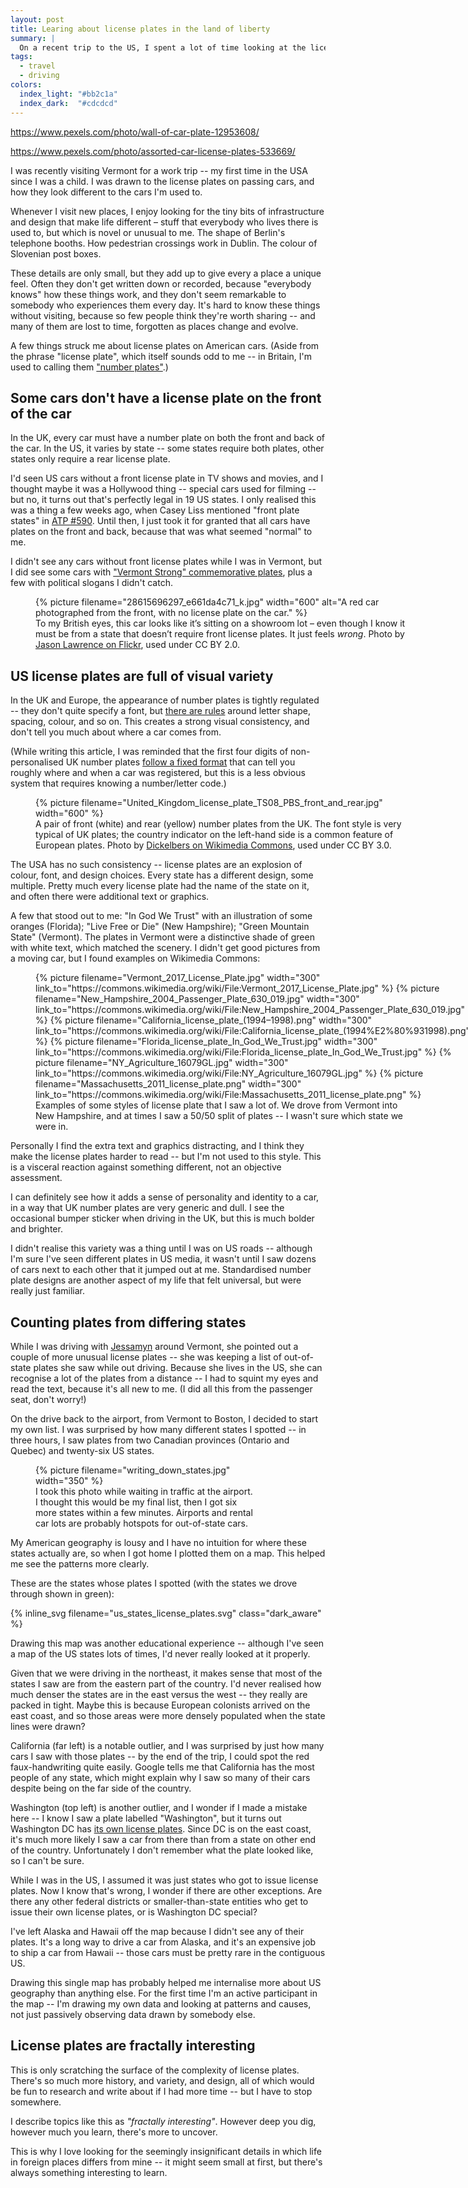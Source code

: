 ```yaml
---
layout: post
title: Learing about license plates in the land of liberty
summary: |
  On a recent trip to the US, I spent a lot of time looking at the license plate of other cars as they drove by.
tags:
  - travel
  - driving
colors:
  index_light: "#bb2c1a"
  index_dark:  "#cdcdcd"
---
```

https://www.pexels.com/photo/wall-of-car-plate-12953608/

https://www.pexels.com/photo/assorted-car-license-plates-533669/

I was recently visiting Vermont for a work trip -- my first time in the USA since I was a child.
I was drawn to the license plates on passing cars, and how they look different to the cars I'm used to.

Whenever I visit new places, I enjoy looking for the tiny bits of infrastructure and design that make life different – stuff that everybody who lives there is used to, but which is novel or unusual to me.
The shape of Berlin's telephone booths.
How pedestrian crossings work in Dublin.
The colour of Slovenian post boxes.

These details are only small, but they add up to give every a place a unique feel.
Often they don't get written down or recorded, because "everybody knows" how these things work, and they don't seem remarkable to somebody who experiences them every day.
It's hard to know these things without visiting, because so few people think they're worth sharing -- and many of them are lost to time, forgotten as places change and evolve.

A few things struck me about license plates on American cars.
(Aside from the phrase "license plate", which itself sounds odd to me -- in Britain, I'm used to calling them ["number plates"](https://en.wikipedia.org/wiki/Vehicle_registration_plates_of_the_United_Kingdom).)

## Some cars don't have a license plate on the front of the car

In the UK, every car must have a number plate on both the front and back of the car.
In the US, it varies by state -- some states require both plates, other states only require a rear license plate.

I'd seen US cars without a front license plate in TV shows and movies, and I thought maybe it was a Hollywood thing -- special cars used for filming -- but no, it turns out that's perfectly legal in 19 US states.
I only realised this was a thing a few weeks ago, when Casey Liss mentioned "front plate states" in [ATP #590](https://atp.fm/590).
Until then, I just took it for granted that all cars have plates on the front and back, because that was what seemed "normal" to me.

I didn't see any cars without front license plates while I was in Vermont, but I did see some cars with ["Vermont Strong" commemorative plates](https://dmv.vermont.gov/vermontstrong23), plus a few with political slogans I didn't catch.

<figure style="width: 37.5rem">
  {%
    picture
    filename="28615696297_e661da4c71_k.jpg"
    width="600"
    alt="A red car photographed from the front, with no license plate on the car."
  %}
  <figcaption>
    To my British eyes, this car looks like it’s sitting on a showroom lot – even though I know it must be from a state that doesn’t require front license plates.
    It just feels <em>wrong</em>.
    Photo by <a href="https://www.flickr.com/photos/27665395@N05/28615696297/">Jason Lawrence on Flickr</a>, used under CC BY 2.0.
  </figcaption>
</figure>

## US license plates are full of visual variety

In the UK and Europe, the appearance of number plates is tightly regulated -- they don't quite specify a font, but [there are rules](https://www.gov.uk/displaying-number-plates/rules-number-plates) around letter shape, spacing, colour, and so on.
This creates a strong visual consistency, and don't tell you much about where a car comes from.

(While writing this article, I was reminded that the first four digits of non-personalised UK number plates [follow a fixed format](https://assets.publishing.service.gov.uk/government/uploads/system/uploads/attachment_data/file/359317/INF104_160914.pdf) that can tell you roughly where and when a car was registered, but this is a less obvious system that requires knowing a number/letter code.)

<figure style="width: 37.5rem">
  {%
    picture
    filename="United_Kingdom_license_plate_TS08_PBS_front_and_rear.jpg"
    width="600"
  %}
  <figcaption>
    A pair of front (white) and rear (yellow) number plates from the UK.
    The font style is very typical of UK plates; the country indicator on the left-hand side is a common feature of European plates.
    Photo by <a href="https://commons.wikimedia.org/wiki/File:United_Kingdom_license_plate_TS08_PBS_front_and_rear.jpg">Dickelbers on Wikimedia Commons</a>, used under CC BY 3.0.
  </figcaption>
</figure>

The USA has no such consistency -- license plates are an explosion of colour, font, and design choices.
Every state has a different design, some multiple.
Pretty much every license plate had the name of the state on it, and often there were additional text or graphics.

A few that stood out to me: "In God We Trust" with an illustration of some oranges (Florida); "Live Free or Die" (New Hampshire); "Green Mountain State" (Vermont).
The plates in Vermont were a distinctive shade of green with white text, which matched the scenery.
I didn't get good pictures from a moving car, but I found examples on Wikimedia Commons:

<style>
  .grid_2up {
    display: grid;
    grid-template-columns: repeat(2, 1fr);
    grid-gap: 10px;
  }
</style>

<figure style="width: 37.5rem">
  <div class="grid_2up">
    {%
      picture
      filename="Vermont_2017_License_Plate.jpg"
      width="300"
      link_to="https://commons.wikimedia.org/wiki/File:Vermont_2017_License_Plate.jpg"
    %}
    {%
      picture
      filename="New_Hampshire_2004_Passenger_Plate_630_019.jpg"
      width="300"
      link_to="https://commons.wikimedia.org/wiki/File:New_Hampshire_2004_Passenger_Plate_630_019.jpg"
    %}
    {%
      picture
      filename="California_license_plate_(1994–1998).png"
      width="300"
      link_to="https://commons.wikimedia.org/wiki/File:California_license_plate_(1994%E2%80%931998).png"
    %}
    {%
      picture
      filename="Florida_license_plate_In_God_We_Trust.jpg"
      width="300"
      link_to="https://commons.wikimedia.org/wiki/File:Florida_license_plate_In_God_We_Trust.jpg"
    %}
    {%
      picture
      filename="NY_Agriculture_16079GL.jpg"
      width="300"
      link_to="https://commons.wikimedia.org/wiki/File:NY_Agriculture_16079GL.jpg"
    %}
    {%
      picture
      filename="Massachusetts_2011_license_plate.png"
      width="300"
      link_to="https://commons.wikimedia.org/wiki/File:Massachusetts_2011_license_plate.png"
    %}
  </div>
  <figcaption>
    Examples of some styles of license plate that I saw a lot of.
    We drove from Vermont into New Hampshire, and at times I saw a 50/50 split of plates -- I wasn't sure which state we were in.
  </figcaption>
</figure>

Personally I find the extra text and graphics distracting, and I think they make the license plates harder to read -- but I'm not used to this style.
This is a visceral reaction against something different, not an objective assessment.

I can definitely see how it adds a sense of personality and identity to a car, in a way that UK number plates are very generic and dull.
I see the occasional bumper sticker when driving in the UK, but this is much bolder and brighter.

I didn't realise this variety was a thing until I was on US roads -- although I'm sure I've seen different plates in US media, it wasn't until I saw dozens of cars next to each other that it jumped out at me.
Standardised number plate designs are another aspect of my life that felt universal, but were really just familiar.

## Counting plates from differing states

While I was driving with [Jessamyn](https://jessamyn.info) around Vermont, she pointed out a couple of more unusual license plates -- she was keeping a list of out-of-state plates she saw while out driving.
Because she lives in the US, she can recognise a lot of the plates from a distance -- I had to squint my eyes and read the text, because it's all new to me. 
(I did all this from the passenger seat, don't worry!)

On the drive back to the airport, from Vermont to Boston, I decided to start my own list.
I was surprised by how many different states I spotted -- in three hours, I saw plates from two Canadian provinces (Ontario and Quebec) and twenty-six US states.

<figure style="width: 21.875rem">
  {%
    picture
    filename="writing_down_states.jpg"
    width="350"
  %}
  <figcaption>
    I took this photo while waiting in traffic at the airport.
    I thought this would be my final list, then I got six more states within a few minutes.
    Airports and rental car lots are probably hotspots for out-of-state cars.
  </figcaption>
</figure>

My American geography is lousy and I have no intuition for where these states actually are, so when I got home I plotted them on a map.
This helped me see the patterns more clearly.

These are the states whose plates I spotted (with the states we drove through shown in green):

<style>
  svg {
    max-width: 37.5rem;
  }
</style>

{%
  inline_svg
  filename="us_states_license_plates.svg"
  class="dark_aware"
%}

Drawing this map was another educational experience -- although I've seen a map of the US states lots of times, I'd never really looked at it properly.

Given that we were driving in the northeast, it makes sense that most of the states I saw are from the eastern part of the country.
I'd never realised how much denser the states are in the east versus the west -- they really are packed in tight.
Maybe this is because European colonists arrived on the east coast, and so those areas were more densely populated when the state lines were drawn?

California (far left) is a notable outlier, and I was surprised by just how many cars I saw with those plates -- by the end of the trip, I could spot the red faux-handwriting quite easily.
Google tells me that California has the most people of any state, which might explain why I saw so many of their cars despite being on the far side of the country.

Washington (top left) is another outlier, and I wonder if I made a mistake here -- I know I saw a plate labelled "Washington", but it turns out Washington DC has [its own license plates](https://en.wikipedia.org/wiki/Vehicle_registration_plates_of_Washington,_D.C.).
Since DC is on the east coast, it's much more likely I saw a car from there than from a state on other end of the country.
Unfortunately I don't remember what the plate looked like, so I can't be sure.

While I was in the US, I assumed it was just states who got to issue license plates.
Now I know that's wrong, I wonder if there are other exceptions.
Are there any other federal districts or smaller-than-state entities who get to issue their own license plates, or is Washington DC special?

I've left Alaska and Hawaii off the map because I didn't see any of their plates.
It's a long way to drive a car from Alaska, and it's an expensive job to ship a car from Hawaii -- those cars must be pretty rare in the contiguous US.

Drawing this single map has probably helped me internalise more about US geography than anything else.
For the first time I'm an active participant in the map -- I'm drawing my own data and looking at patterns and causes, not just passively observing data drawn by somebody else.

## License plates are fractally interesting

This is only scratching the surface of the complexity of license plates.
There's so much more history, and variety, and design, all of which would be fun to research and write about if I had more time -- but I have to stop somewhere.

I describe topics like this as *"fractally interesting"*.
However deep you dig, however much you learn, there's more to uncover.

This is why I love looking for the seemingly insignificant details in which life in foreign places differs from mine -- it might seem small at first, but there's always something interesting to learn.
